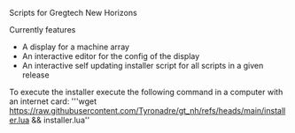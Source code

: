 Scripts for Gregtech New Horizons

Currently features
- A display for a machine array
- An interactive editor for the config of the display
- An interactive self updating installer script for all scripts in a given release


To execute the installer execute the following command in a computer with an internet card:
'''wget https://raw.githubusercontent.com/Tyronadre/gt_nh/refs/heads/main/installer.lua && installer.lua''